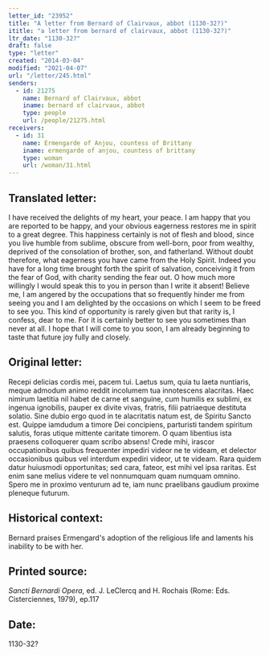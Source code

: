 ```yaml
---
letter_id: "23952"
title: "A letter from Bernard of Clairvaux, abbot (1130-32?)"
ititle: "a letter from bernard of clairvaux, abbot (1130-32?)"
ltr_date: "1130-32?"
draft: false
type: "letter"
created: "2014-03-04"
modified: "2021-04-07"
url: "/letter/245.html"
senders:
  - id: 21275
    name: Bernard of Clairvaux, abbot
    iname: bernard of clairvaux, abbot
    type: people
    url: /people/21275.html
receivers:
  - id: 31
    name: Ermengarde of Anjou, countess of Brittany
    iname: ermengarde of anjou, countess of brittany
    type: woman
    url: /woman/31.html
---
```

<h2> Translated letter:</h2>I have received the delights of my heart, your peace.  I am happy that you are reported to be happy, and your obvious eagerness restores me in spirit to a great degree.  This happiness certainly is not of flesh and blood, since you live humble from sublime, obscure from well-born, poor from wealthy, deprived of the consolation of brother, son, and fatherland.  Without doubt therefore, what eagerness you have came from the Holy Spirit.  Indeed you have for a long time brought forth the spirit of salvation, conceiving it from the fear of God, with charity sending the fear out.  O how much more willingly I would speak this to you in person than I write it absent!  Believe me, I am angered by the occupations that so frequently hinder me from seeing you and I am delighted by the occasions on which I seem to be freed to see you.  This kind of opportunity is rarely given but that rarity is, I confess, dear to me.  For it is certainly better to see you sometimes than never at all.  I hope that I will come to you soon, I am already beginning to taste that future joy fully and closely.
<h2 class="mt-4"> Original letter:</h2>Recepi delicias cordis mei, pacem tui. Laetus sum, quia tu laeta nuntiaris, meque admodum animo reddit incolumem tua innotescens alacritas. Haec nimirum laetitia nil habet de carne et sanguine, cum humilis ex sublimi, ex ingenua ignobilis, pauper ex divite vivas, fratris, filii patriaeque destituta solatio. Sine dubio ergo quod in te alacritatis natum est, de Spiritu Sancto est. Quippe iamdudum a timore Dei concipiens, parturisti tandem spiritum salutis, foras utique mittente caritate timorem. O quam libentius ista praesens colloquerer quam scribo absens! Crede mihi, irascor occupationibus quibus frequenter impediri videor ne te videam, et delector occasionibus quibus vel interdum expediri videor, ut te videam. Rara quidem datur huiusmodi opportunitas; sed cara, fateor, est mihi vel ipsa raritas. Est enim sane melius videre te vel nonnumquam quam numquam omnino. Spero me in proximo venturum ad te, iam nunc praelibans gaudium proxime pleneque futurum.
<h2 class="mt-4"> Historical context:</h2>Bernard praises Ermengard's adoption of the religious life and laments his inability to be with her.
<h2 class="mt-4"> Printed source:</h2><p><em>Sancti Bernardi Opera</em>, ed. J. LeClercq and H. Rochais (Rome: Eds. Cisterciennes, 1979), ep.117</p><h2 class="mt-4"> Date:</h2>1130-32?